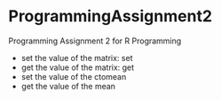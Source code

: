 ProgrammingAssignment2
======================

Programming Assignment 2 for R Programming

* set the value of the matrix: set
* get the value of the matrix: get
* set the value of the ctomean
* get the value of the mean

